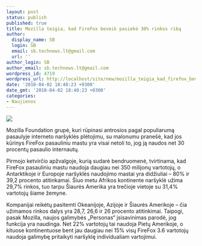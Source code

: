 ```yaml
---
layout: post
status: publish
published: true
title: Mozilla teigia, kad FireFox beveik pasiekė 30% rinkos ribą
author:
  display_name: SB
  login: SB
  email: sb.technews.lt@gmail.com
  url: ''
author_login: SB
author_email: sb.technews.lt@gmail.com
wordpress_id: 4719
wordpress_url: http://localhost/site/new/mozilla_teigia_kad_firefox_beveik_pasieke_30_rinkos_riba/
date: '2010-04-02 18:40:23 +0300'
date_gmt: '2010-04-02 18:40:23 +0300'
categories:
- Naujienos
---
```

<div class="imgright"><img src="http://t0.gstatic.com/images?q=tbn:lsAAWNEhsoj0MM:http://i.zdnet.com/blogs/firefox_.jpg"  /></div>
<p>Mozilla Foundation grupė, kuri rūpinasi antrosios pagal populiarumą pasaulyje interneto naršyklės plėtojimu, su malonumu pranešė, kad jos kūrinys FireFox pasauliniu mastu yra visai netoli to, jog ją naudos net 30 procentų pasaulio internautų.</p>
<p>Pirmojo ketvirčio apžvalgoje, kurią sudarė bendruomenė, tvirtinama, kad FireFox pasauliniu mastu naudoja daugiau nei 350 milijonų vartotojų, o Antarktikoje ir Europoje naršyklės naudojimo mastai yra didžiuliai – 80% ir 39,2 procento atitinkamai. Šiuo metu Afrikos kontinente naršyklė užima 29,7% rinkos, tuo tarpu Šiaurės Amerika yra trečioje vietoje su 31,4% vartotojų šiame žemyne.</p>
<p>Kompanijai reikėtų pasitemti Okeanijoje, Azijoje ir Šiaurės Amerikoje – čia užimamos rinkos dalys yra 28,7, 26,6 ir 26 procento atitinkimai. Taipogi, pasak Mozilla, naujos galimybės „Personas“ įsisavinimas parodė, jog funkcija yra naudinga. Net 22% vartotojų tai naudoja Pietų Amerikoje, o kituose kontinentuose bent jau daugiau nei 15% visų FireFox 3.6 vartotojų naudoja galimybę pritaikyti naršyklę individualiam vartojimui.<br /></p>
